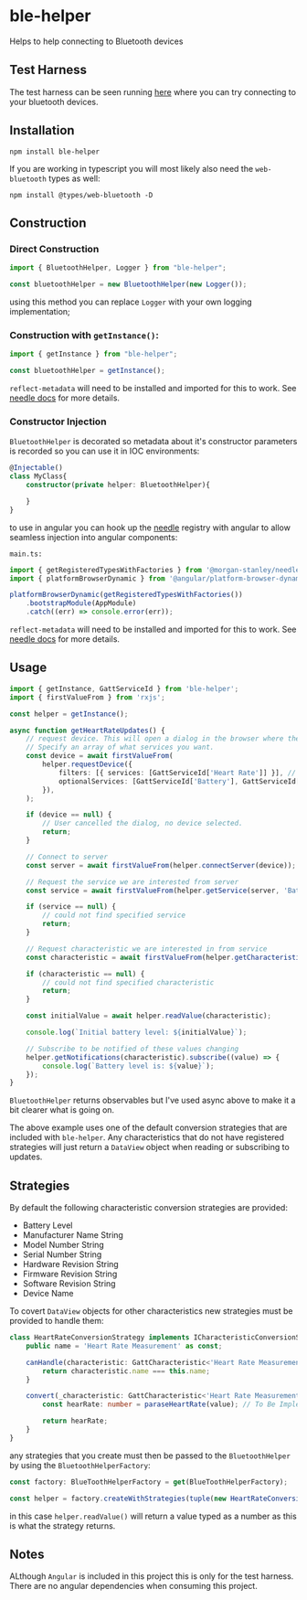 # ble-helper

Helps to help connecting to Bluetooth devices

## Test Harness

The test harness can be seen running [here](https://roaders.github.io/ble-helper/) where you can try connecting to your bluetooth devices.

## Installation

```
npm install ble-helper
```

If you are working in typescript you will most likely also need the `web-bluetooth` types as well:

```
npm install @types/web-bluetooth -D
```

## Construction

### Direct Construction

```typescript
import { BluetoothHelper, Logger } from "ble-helper";

const bluetoothHelper = new BluetoothHelper(new Logger());
```
using this method you can replace `Logger` with your own logging implementation;

### Construction with `getInstance()`:

```typescript
import { getInstance } from "ble-helper";

const bluetoothHelper = getInstance();
```

`reflect-metadata` will need to be installed and imported for this to work. See [needle docs](https://github.com/morganstanley/needle#polyfills) for more details.

### Constructor Injection

`BluetoothHelper` is decorated so metadata about it's constructor parameters is recorded so you can use it in IOC environments:

```typescript
@Injectable()
class MyClass{
    constructor(private helper: BluetoothHelper){

    }
}
```

to use in angular you can hook up the [needle](https://github.com/MorganStanley/needle) registry with angular to allow seamless injection into angular components:

`main.ts:`
```typescript
import { getRegisteredTypesWithFactories } from '@morgan-stanley/needle';
import { platformBrowserDynamic } from '@angular/platform-browser-dynamic';

platformBrowserDynamic(getRegisteredTypesWithFactories())
    .bootstrapModule(AppModule)
    .catch((err) => console.error(err));
```

`reflect-metadata` will need to be installed and imported for this to work. See [needle docs](https://github.com/morganstanley/needle#polyfills) for more details.

## Usage

```typescript
import { getInstance, GattServiceId } from 'ble-helper';
import { firstValueFrom } from 'rxjs';

const helper = getInstance();

async function getHeartRateUpdates() {
    // request device. This will open a dialog in the browser where the user will pick the device.
    // Specify an array of what services you want.
    const device = await firstValueFrom(
        helper.requestDevice({
            filters: [{ services: [GattServiceId['Heart Rate']] }], // requests any heart rate devices
            optionalServices: [GattServiceId['Battery'], GattServiceId['Device Information']], // allows us to access other services on the same device like battery level and device name
        }),
    );

    if (device == null) {
        // User cancelled the dialog, no device selected.
        return;
    }

    // Connect to server
    const server = await firstValueFrom(helper.connectServer(device));

    // Request the service we are interested from server
    const service = await firstValueFrom(helper.getService(server, 'Battery'));

    if (service == null) {
        // could not find specified service
        return;
    }

    // Request characteristic we are interested in from service
    const characteristic = await firstValueFrom(helper.getCharacteristic(server, service.gatt, 'Battery Level'));

    if (characteristic == null) {
        // could not find specified characteristic
        return;
    }

    const initialValue = await helper.readValue(characteristic);

    console.log(`Initial battery level: ${initialValue}`);

    // Subscribe to be notified of these values changing
    helper.getNotifications(characteristic).subscribe((value) => {
        console.log(`Battery level is: ${value}`);
    });
}
```
`BluetoothHelper` returns observables but I've used async above to make it a bit clearer what is going on.

The above example uses one of the default conversion strategies that are included with `ble-helper`. Any characteristics that do not have registered strategies will just return a `DataView` object when reading or subscribing to updates.

## Strategies

By default the following characteristic conversion strategies are provided:

 * Battery Level
 * Manufacturer Name String
 * Model Number String
 * Serial Number String
 * Hardware Revision String
 * Firmware Revision String
 * Software Revision String
 * Device Name

To covert `DataView` objects for other characteristics new strategies must be provided to handle them:

```ts
class HeartRateConversionStrategy implements ICharacteristicConversionStrategy<'Heart Rate Measurement', number> {
    public name = 'Heart Rate Measurement' as const;

    canHandle(characteristic: GattCharacteristic<'Heart Rate Measurement'>): boolean {
        return characteristic.name === this.name;
    }

    convert(_characteristic: GattCharacteristic<'Heart Rate Measurement'>, value: DataView): number {
        const hearRate: number = paraseHeartRate(value); // To Be Implemented

        return hearRate;
    }
}
```

any strategies that you create must then be passed to the `BluetoothHelper` by using the `BluetoothHelperFactory`:

```ts
const factory: BlueToothHelperFactory = get(BlueToothHelperFactory);

const helper = factory.createWithStrategies(tuple(new HeartRateConversionStrategy()));
```

in this case `helper.readValue()` will return a value typed as a number as this is what the strategy returns. 

## Notes

ALthough `Angular` is included in this project this is only for the test harness. There are no angular dependencies when consuming this project.
